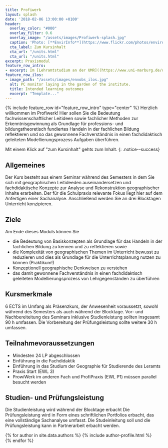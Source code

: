 ```yaml
---
title: Profiwerk
layout: splash
date: '2018-02-06 13:00:00 +0100'
header:
  overlay_color: "#000"
  overlay_filter: 0.6
  overlay_image: "/assets/images/Profiwerk-splash.jpg"
  caption: 'Photo: [**EnvirInfo**](https://www.flickr.com/photos/environmentalinformatics-marburg/29801769580/)'
  cta_label: Zum Kursinhalt
  cta_url: "/units.html"
  cta_url: "/units.html"
excerpt: Praxismodul
feature_row_intro:
- excerpt: Im [Lehramtstudium an der UMR]((https://www.uni-marburg.de/de/fb19/studium/studiengaenge/erdkunde-lehramt-gymnasium/herzlich-willkommen-beim-bachelor-geographie)){:target="_blank"} 
feature_row_ilos:
- image_path: "/assets/images/envobs_ilos.jpg"
  alt: PC monitor laying in the garden of the institute.
  title: Intended learning outcomes
  excerpt: "Template..."
---
```


{% include feature_row id="feature_row_intro" type="center" %}
Herzlich willkommen im Profiwerk!
Hier sollen Sie die Bedeutung fachwissenschaftlicher Leitideen sowie fachlicher Methoden zur Erkenntnisgewinnung als Grundlage für professions- und bildungstheoretisch
fundiertes Handeln in der fachlichen Bildung reflektieren und so das gewonnene Fachverständnis in einen fachdidaktisch geleiteten Modellierungsprozess Aufgaben überführen. 

Mit einem Klick auf "zum Kursinhalt" gehts zum Inhalt. 
{: .notice--success}


## Allgemeines 
Der Kurs besteht aus einem Seminar während des Semesters in dem Sie sich mit geographischen Leitideeden auseinandersetzen und fachdidaktische Konzepte zur Analyse und Rekonstruktion geographischer Inhalte erarbeiten. Der für die Schulpraxis relevante Fokus liegt hier auf dem Anfertigen einer Sachanalyse. 
Anschließend werden Sie an drei Blocktagen Unterricht konzipieren.

## Ziele
Am Ende dieses Moduls können Sie
* die Bedeutung von Basiskonzepten als Grundlage für das Handeln in der fachlichen Bildung zu kennen und zu reflektieren sowie
* die Komplexität von geographischen Themen im Unterricht bewusst zu reduzieren und dies als Grundlage für die Unterrichtsplanung nutzen zu können (Praktikum!) 
* Konzeptionell geographische Denkweisen zu verstehen 
* das damit gewonnene Fachverständnis in einen fachdidaktisch geleiteten Modellierungsprozess von Lehrgegenständen zu überführen


## Kursmerkmale
6 ECTS im Umfang als Präsenzkurs, der Anwesenheit voraussetzt, sowohl während des Semesters als auch während der Blocktage.
Vor- und Nachbereiteitung des Seminars inklusive Studienleistung sollten insgesamt 90 h umfassen.
Die Vorbereitung der Prüfungsleistung sollte weitere 30 h umfassen. 

## Teilnahmevoraussetzungen
* Mindesten 24 LP abgeschlossen
* Einführung in die Fachdidaktik
* Einführung in das Studium der Geographie für Studierende des Leramts
* Praxis Start (EWL 3)
* ProwiWerk im anderen Fach und ProfiPraxis (EWL P1) müssen parallel besucht werden

## Studien- und Prüfungsleistung
Die Studienleistung wird während der Blocktage erbacht
Die Prüfungsleistung wird in Form eines schriftlichen Portfolios erbacht, das eine vollständige Sachanalyse umfasst.
Die Studeinleitung soll und die Prüfungsleistung kann in Partnerarbeit erbacht werden.
 

{% for author in site.data.authors %} 
  {% include author-profile.html %}
 <br /> 
{% endfor %}
